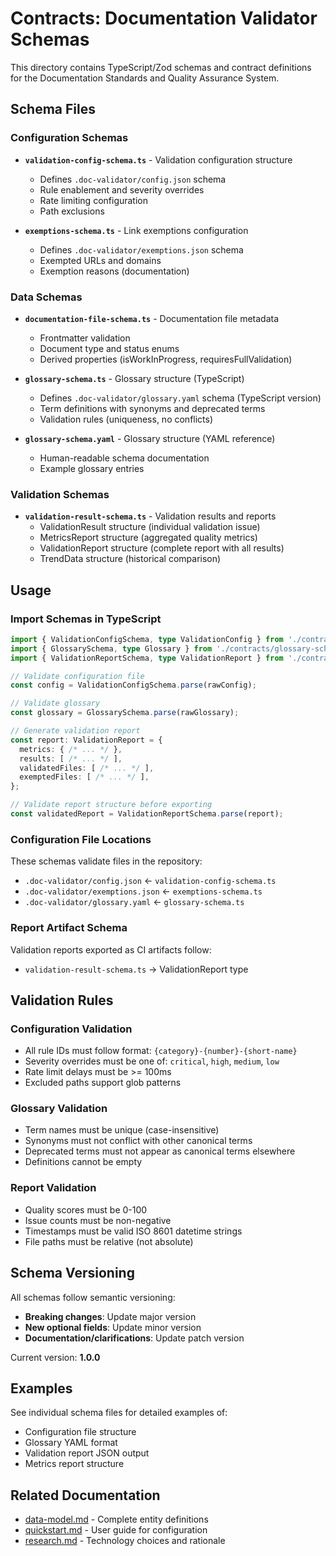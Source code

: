 # Contracts: Documentation Validator Schemas

This directory contains TypeScript/Zod schemas and contract definitions for the Documentation Standards and Quality Assurance System.

## Schema Files

### Configuration Schemas

- **`validation-config-schema.ts`** - Validation configuration structure
  - Defines `.doc-validator/config.json` schema
  - Rule enablement and severity overrides
  - Rate limiting configuration
  - Path exclusions

- **`exemptions-schema.ts`** - Link exemptions configuration
  - Defines `.doc-validator/exemptions.json` schema
  - Exempted URLs and domains
  - Exemption reasons (documentation)

### Data Schemas

- **`documentation-file-schema.ts`** - Documentation file metadata
  - Frontmatter validation
  - Document type and status enums
  - Derived properties (isWorkInProgress, requiresFullValidation)

- **`glossary-schema.ts`** - Glossary structure (TypeScript)
  - Defines `.doc-validator/glossary.yaml` schema (TypeScript version)
  - Term definitions with synonyms and deprecated terms
  - Validation rules (uniqueness, no conflicts)

- **`glossary-schema.yaml`** - Glossary structure (YAML reference)
  - Human-readable schema documentation
  - Example glossary entries

### Validation Schemas

- **`validation-result-schema.ts`** - Validation results and reports
  - ValidationResult structure (individual validation issue)
  - MetricsReport structure (aggregated quality metrics)
  - ValidationReport structure (complete report with all results)
  - TrendData structure (historical comparison)

## Usage

### Import Schemas in TypeScript

```typescript
import { ValidationConfigSchema, type ValidationConfig } from './contracts/validation-config-schema';
import { GlossarySchema, type Glossary } from './contracts/glossary-schema';
import { ValidationReportSchema, type ValidationReport } from './contracts/validation-result-schema';

// Validate configuration file
const config = ValidationConfigSchema.parse(rawConfig);

// Validate glossary
const glossary = GlossarySchema.parse(rawGlossary);

// Generate validation report
const report: ValidationReport = {
  metrics: { /* ... */ },
  results: [ /* ... */ ],
  validatedFiles: [ /* ... */ ],
  exemptedFiles: [ /* ... */ ],
};

// Validate report structure before exporting
const validatedReport = ValidationReportSchema.parse(report);
```

### Configuration File Locations

These schemas validate files in the repository:

- `.doc-validator/config.json` ← `validation-config-schema.ts`
- `.doc-validator/exemptions.json` ← `exemptions-schema.ts`
- `.doc-validator/glossary.yaml` ← `glossary-schema.ts`

### Report Artifact Schema

Validation reports exported as CI artifacts follow:

- `validation-result-schema.ts` → ValidationReport type

## Validation Rules

### Configuration Validation

- All rule IDs must follow format: `{category}-{number}-{short-name}`
- Severity overrides must be one of: `critical`, `high`, `medium`, `low`
- Rate limit delays must be >= 100ms
- Excluded paths support glob patterns

### Glossary Validation

- Term names must be unique (case-insensitive)
- Synonyms must not conflict with other canonical terms
- Deprecated terms must not appear as canonical terms elsewhere
- Definitions cannot be empty

### Report Validation

- Quality scores must be 0-100
- Issue counts must be non-negative
- Timestamps must be valid ISO 8601 datetime strings
- File paths must be relative (not absolute)

## Schema Versioning

All schemas follow semantic versioning:
- **Breaking changes**: Update major version
- **New optional fields**: Update minor version
- **Documentation/clarifications**: Update patch version

Current version: **1.0.0**

## Examples

See individual schema files for detailed examples of:
- Configuration file structure
- Glossary YAML format
- Validation report JSON output
- Metrics report structure

## Related Documentation

- [data-model.md](../data-model.md) - Complete entity definitions
- [quickstart.md](../quickstart.md) - User guide for configuration
- [research.md](../research.md) - Technology choices and rationale

